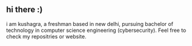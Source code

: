 ## hi there :)

i am kushagra, a freshman based in new delhi, pursuing bachelor of technology in computer science engineering (cybersecurity). Feel free to check my repositries or website.
